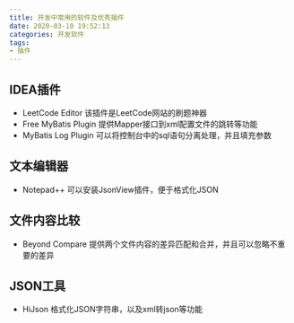 ```yaml
---
title: 开发中常用的软件及优秀插件
date: 2020-03-10 19:52:13
categories: 开发软件
tags:
- 插件
---
```


## IDEA插件
* LeetCode Editor
该插件是LeetCode网站的刷题神器
* Free MyBatis Plugin
提供Mapper接口到xml配置文件的跳转等功能
* MyBatis Log Plugin
可以将控制台中的sql语句分离处理，并且填充参数

## 文本编辑器
* Notepad++
可以安装JsonView插件，便于格式化JSON

## 文件内容比较
* Beyond Compare
提供两个文件内容的差异匹配和合并，并且可以忽略不重要的差异

## JSON工具
* HiJson
格式化JSON字符串，以及xml转json等功能
